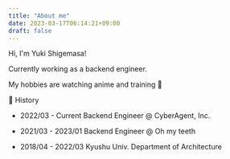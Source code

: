 ```yaml
---
title: "About me"
date: 2023-03-17T06:14:21+09:00
draft: false
---
```



Hi, I'm Yuki Shigemasa!

Currently working as a backend engineer.

My hobbies are watching anime and training 💪

🏢 History

- 2022/03 - Current Backend Engineer @ CyberAgent, Inc.

- 2021/03 - 2023/01 Backend Engineer @ Oh my teeth

- 2018/04 - 2022/03 Kyushu Univ. Department of Architecture
